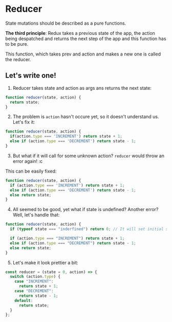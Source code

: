 <h1>Reducer</h1>

State mutations should be described as a pure functions.

**The third principle**: Redux takes a previous state of the app, the action being despatched and returns the next step of the app and this function has to be pure.

This function, which takes prev and action and makes a new one is called the reducer.

<h2>Let's write one!</h2>

1. Reducer takes state and action as args ans returns the next state:

```js
function reducer(state, action) {
  return state;
}
```

2. The problem is ```action``` hasn't occure yet, so it doesn't understand us. Let's fix it: 

```js
function reducer(state, action) {
  if(action.type === 'INCREMENT') return state + 1;
  else if (action.type === 'DECREMENT') return state - 1;
}
```

3. But what if it will call for some unknown action? ```reducer``` would throw an error again! :c

This can be easily fixed: 

```js
function reducer(state, action) {
  if (action.type === 'INCREMENT') return state + 1;
  else if (action.type === 'DECREMENT') return state - 1;
  else return state;
}
```

4. All seemed to be good, yet what if state is undefined? Another error? Well, let's handle that:

```js
function reducer(state, action) {
  if (typeof state === "inderfined") return 0; // It will set initial state

  if (action.type === "INCREMENT") return state + 1;
  else if (action.type === "DECREMENT") return state - 1;
  else return state;
}
```

5. Let's make it look prettier a bit:

```js
const reducer = (state = 0, action) => {
  switch (action.type) {
    case "INCREMENT":
      return state + 1;
    case "DECREMENT":
      return state - 1;
    default: 
      return state;
  }
};
```